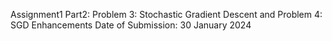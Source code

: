 Assignment1 Part2: Problem 3: Stochastic Gradient Descent and Problem 4: SGD Enhancements 
Date of Submission: 30 January 2024